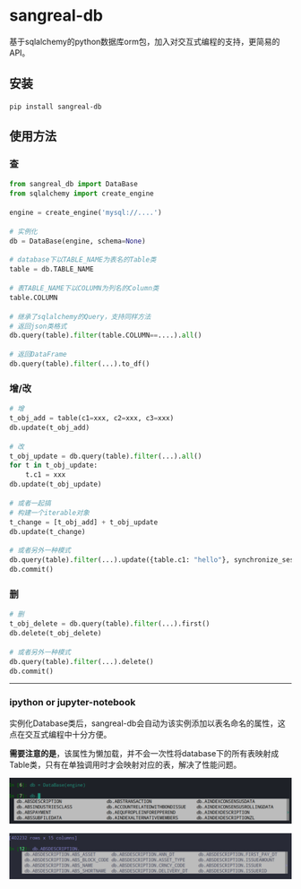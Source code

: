 # sangreal-db
基于sqlalchemy的python数据库orm包，加入对交互式编程的支持，更简易的API。

## 安装

```pip install sangreal-db```

## 使用方法

### 查

```python
from sangreal_db import DataBase
from sqlalchemy import create_engine

engine = create_engine('mysql://....')

# 实例化
db = DataBase(engine, schema=None)

# database下以TABLE_NAME为表名的Table类
table = db.TABLE_NAME

# 表TABLE_NAME下以COLUMN为列名的Column类
table.COLUMN

# 继承了sqlalchemy的Query，支持同样方法
# 返回json类格式
db.query(table).filter(table.COLUMN==....).all() 

# 返回DataFrame
db.query(table).filter(...).to_df()

```

### 增/改

```python
# 增
t_obj_add = table(c1=xxx, c2=xxx, c3=xxx)
db.update(t_obj_add)

# 改
t_obj_update = db.query(table).filter(...).all()
for t in t_obj_update:
    t.c1 = xxx
db.update(t_obj_update)

# 或者一起搞
# 构建一个iterable对象
t_change = [t_obj_add] + t_obj_update
db.update(t_change)

# 或者另外一种模式
db.query(table).filter(...).update({table.c1: "hello"}, synchronize_session=False)
db.commit()
```

### 删

```python
# 删
t_obj_delete = db.query(table).filter(...).first()
db.delete(t_obj_delete)

# 或者另外一种模式
db.query(table).filter(...).delete()
db.commit()
```

___

### ipython or jupyter-notebook

实例化Database类后，sangreal-db会自动为该实例添加以表名命名的属性，这点在交互式编程中十分方便。

**需要注意的是**，该属性为懒加载，并不会一次性将database下的所有表映射成Table类，只有在单独调用时才会映射对应的表，解决了性能问题。

![tables](img/tables.png)

![columns](img/columns.png)

